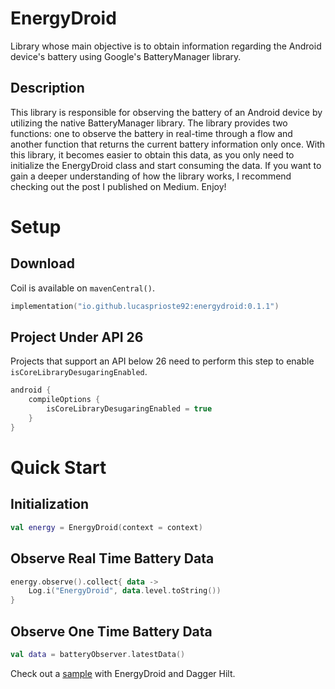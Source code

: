 # EnergyDroid
Library whose main objective is to obtain information regarding the Android device's battery using Google's BatteryManager library.

## Description
This library is responsible for observing the battery of an Android device by utilizing the native BatteryManager library. The library provides two functions: one to observe the battery in real-time through a flow and another function that returns the current battery information only once. With this library, it becomes easier to obtain this data, as you only need to initialize the EnergyDroid class and start consuming the data. If you want to gain a deeper understanding of how the library works, I recommend checking out the post I published on Medium. Enjoy!

# Setup
## Download

Coil is available on `mavenCentral()`.

```kotlin
implementation("io.github.lucasprioste92:energydroid:0.1.1")
```

## Project Under API 26

Projects that support an API below 26 need to perform this step to enable `isCoreLibraryDesugaringEnabled`.

```kotlin
android {
    compileOptions {
        isCoreLibraryDesugaringEnabled = true
    }
}
```

# Quick Start
## Initialization

```kotlin
val energy = EnergyDroid(context = context)
```

## Observe Real Time Battery Data

```kotlin
energy.observe().collect{ data ->
    Log.i("EnergyDroid", data.level.toString())
}
```

## Observe One Time Battery Data

```kotlin
val data = batteryObserver.latestData()
```

Check out a [sample](https://github.com/LucasPrioste92/EnergyDroid/blob/main/app/src/main/java/com/lucasprioste/batterymanager/di/AppModule.kt) with EnergyDroid and Dagger Hilt.
